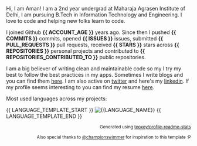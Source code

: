 Hi, I am Aman! I am a 2nd year undergrad at Maharaja Agrasen Institute of Delhi, I am pursuing B.Tech in Information Technology and Engineering. I love to code and helping new folks learn to code.

I joined Github **{{ ACCOUNT_AGE }}** years ago. Since then I pushed **{{ COMMITS }}** commits, opened **{{ ISSUES }}** issues, submitted **{{ PULL_REQUESTS }}** pull requests, received **{{ STARS }}** stars across **{{ REPOSITORIES }}** personal projects and contributed to **{{ REPOSITORIES_CONTRIBUTED_TO }}** public repositories.

I am a big believer of writing clean and maintainable code so my I try my best to follow the best practices in my apps. Sometimes I write blogs and you can find them [here](https://thisisamank.me). I am also active on [twitter](https://twitter.com/thisisaman01) and here's my [linkedin](https://linkedin.com/in/thisisamank). If my profile seems interesting to you can find my resume [here](https://drive.google.com/file/d/1GvwfkJ4UgMyIPdlRtXqkQ8HLf1dD0BBP/view?usp=sharing).

Most used languages across my projects:

{{ LANGUAGE_TEMPLATE_START }}
![{{LANGUAGE_NAME}}](https://img.shields.io/static/v1?style=flat-square&label=%E2%A0%80&color=555&labelColor={{LANGUAGE_COLOR:uri}}&message={{LANGUAGE_NAME:uri}}%EF%B8%B1{{LANGUAGE_PERCENT:uri}}%25)
{{ LANGUAGE_TEMPLATE_END }}

<div align="right">
  <p><sub>Generated using <a href="https://github.com/marketplace/actions/profile-readme-stats">teoxoy/profile-readme-stats</a></sub></p>
  <p><sub>Also special thanks to <a href="https://github.com/championswimmer">@championswimmer</a> for inspiration to this template :P</sub></p>
 </div>


